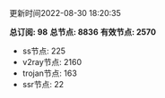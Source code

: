 更新时间2022-08-30 18:20:35

**总订阅: 98**
**总节点: 8836**
**有效节点: 2570**
- ss节点: 225
- v2ray节点: 2160
- trojan节点: 163
- ssr节点: 22
